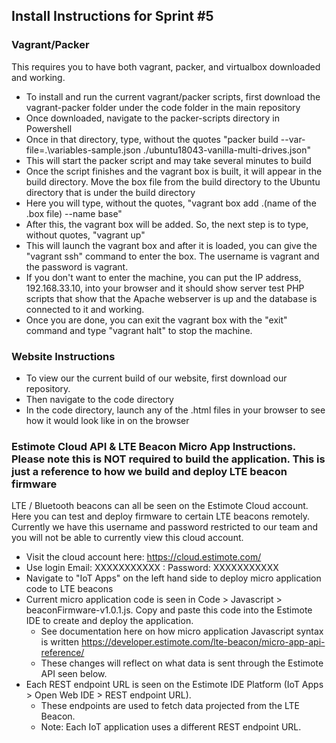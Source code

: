 ## Install Instructions for Sprint #5

### Vagrant/Packer

This requires you to have both vagrant, packer, and virtualbox downloaded and working.

* To install and run the current vagrant/packer scripts, first download the vagrant-packer folder under the code folder in the main repository
* Once downloaded, navigate to the packer-scripts directory in Powershell
* Once in that directory, type, without the quotes "packer build --var-file=.\variables-sample.json ./ubuntu18043-vanilla-multi-drives.json"
* This will start the packer script and may take several minutes to build
* Once the script finishes and the vagrant box is built, it will appear in the build directory. Move the box file from the build directory to the Ubuntu directory that is under the build directory
* Here you will type, without the quotes, "vagrant box add .\(name of the .box file) --name base"
* After this, the vagrant box will be added. So, the next step is to type, without quotes, "vagrant up"
* This will launch the vagrant box and after it is loaded, you can give the "vagrant ssh" command to enter the box. The username is vagrant and the password is vagrant.
* If you don't want to enter the machine, you can put the IP address, 192.168.33.10, into your browser and it should show server test PHP scripts that show that the Apache webserver is up and the database is connected to it and working.
* Once you are done, you can exit the vagrant box with the "exit" command and type "vagrant halt" to stop the machine.

### Website Instructions

* To view our the current build of our website, first download our repository.
* Then navigate to the code directory
* In the code directory, launch any of the .html files in your browser to see how it would look like in on the browser

### Estimote Cloud API & LTE Beacon Micro App Instructions. Please note this is NOT required to build the application. This is just a reference to how we build and deploy LTE beacon firmware

LTE / Bluetooth beacons can all be seen on the Estimote Cloud account. Here you can test and deploy
firmware to certain LTE beacons remotely. Currently we have this username and password restricted to our team and you will not be able to currently view this cloud account.

* Visit the cloud account here: https://cloud.estimote.com/
* Use login Email: XXXXXXXXXXX : Password: XXXXXXXXXXX
* Navigate to "IoT Apps" on the left hand side to deploy micro application code to LTE beacons
* Current micro application code is seen in Code > Javascript > beaconFirmware-v1.0.1.js. Copy and paste this code into the Estimote IDE to create and deploy the application.
    * See documentation here on how micro application Javascript syntax is written https://developer.estimote.com/lte-beacon/micro-app-api-reference/
    * These changes will reflect on what data is sent through the Estimote API seen below.
 * Each REST endpoint URL is seen on the Estimote IDE Platform (IoT Apps > Open Web IDE > REST endpoint URL).
    * These endpoints are used to fetch data projected from the LTE Beacon.
    * Note: Each IoT application uses a different REST endpoint URL.
